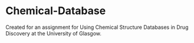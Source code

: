 # Chemical-Database
Created for an assignment for Using Chemical Structure Databases in Drug Discovery at the University of Glasgow.
